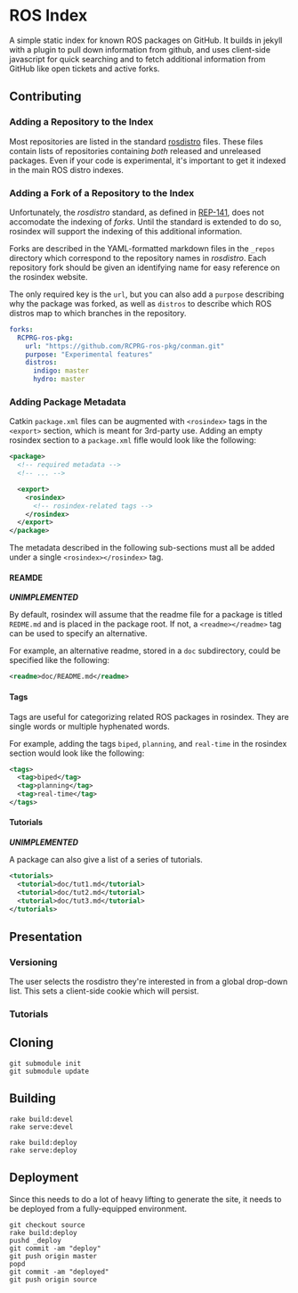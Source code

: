 ROS Index
=========

A simple static index for known ROS packages on GitHub. It builds in jekyll
with a plugin to pull down information from github, and uses client-side
javascript for quick searching and to fetch additional information from GitHub
like open tickets and active forks.

## Contributing

### Adding a Repository to the Index

Most repositories are listed in the standard
[rosdistro](http://github.com/ros/rosdistro) files. These files contain lists
of repositories containing *both* released and unreleased packages. Even if your
code is experimental, it's important to get it indexed in the main ROS distro
indexes.

### Adding a Fork of a Repository to the Index

Unfortunately, the *rosdistro* standard, as defined in
[REP-141](http://ros.org/reps/rep-0141.html), does not accomodate the indexing
of *forks*. Until the standard is extended to do so, rosindex will support the
indexing of this additional information.

Forks are described in the YAML-formatted markdown files in the `_repos`
directory which correspond to the repository names in *rosdistro*. Each
repository fork should be given an identifying name for easy reference on the
rosindex website.

The only required key is the `url`, but you can also add a `purpose` describing
why the package was forked, as well as `distros` to describe which ROS distros
map to which branches in the repository.

```yaml
forks:
  RCPRG-ros-pkg:
    url: "https://github.com/RCPRG-ros-pkg/conman.git"
    purpose: "Experimental features"
    distros:
      indigo: master
      hydro: master
```

### Adding Package Metadata

Catkin `package.xml` files can be augmented with `<rosindex>` tags in the
`<export>` section, which is meant for 3rd-party use. Adding an empty rosindex
section to a `package.xml` fifle would look like the following:

```xml
<package>
  <!-- required metadata -->
  <!-- ... -->

  <export>
    <rosindex>
      <!-- rosindex-related tags -->
    </rosindex>
  </export>
</package>
```

The metadata described in the following sub-sections must all be added under
a single `<rosindex></rosindex>` tag.

#### REAMDE

***UNIMPLEMENTED***

By default, rosindex will assume that the readme file for a package is titled
`REDME.md` and is placed in the package root. If not, a `<readme></readme>` tag
can be used to specify an alternative.

For example, an alternative readme, stored in a `doc` subdirectory, could be
specified like the following:

```xml
<readme>doc/README.md</readme>
```

#### Tags

Tags are useful for categorizing related ROS packages in rosindex. They are
single words or multiple hyphenated words.

For example, adding the tags `biped`, `planning`, and `real-time` in the
rosindex section would look like the following:

```xml
<tags>
  <tag>biped</tag>
  <tag>planning</tag>
  <tag>real-time</tag>
</tags>
```

#### Tutorials

***UNIMPLEMENTED***

A package can also give a list of a series of tutorials.

```xml
<tutorials>
  <tutorial>doc/tut1.md</tutorial>
  <tutorial>doc/tut2.md</tutorial>
  <tutorial>doc/tut3.md</tutorial>
</tutorials>
```

## Presentation

### Versioning

The user selects the rosdistro they're interested in from a global drop-down
list. This sets a client-side cookie which will persist.

### Tutorials

## Cloning

```
git submodule init
git submodule update
```

## Building

```
rake build:devel
rake serve:devel
```

```
rake build:deploy
rake serve:deploy
```

## Deployment

Since this needs to do a lot of heavy lifting to generate the site, it needs to
be deployed from a fully-equipped environment.

```
git checkout source
rake build:deploy
pushd _deploy
git commit -am "deploy"
git push origin master
popd
git commit -am "deployed"
git push origin source
```

